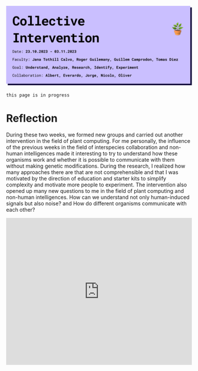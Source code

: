 ![page header](../../images/Bearbeitet/CollectiveInterventionCover.png)

`this page is in progress`
# Reflection
During these two weeks, we formed new groups and carried out another intervention in the field of plant computing. For me personally, the influence of the previous weeks in the field of interspecies collaboration and non-human intelligences made it interesting to try to understand how these organisms work and whether it is possible to communicate with them without making genetic modifications. During the research, I realized how many approaches there are that are not comprehensible and that I was motivated by the direction of education and starter kits to simplify complexity and motivate more people to experiment. The intervention also opened up many new questions to me in the field of plant computing and non-human intelligences. How can we understand not only human-induced signals but also noise? and How do different organisms communicate with each other? 


<iframe width="100%" height="400px" src="https://www.youtube.com/embed/v7DfLnNG7B8?si=34pE_OTaQWWSfACo" title="YouTube video player" frameborder="0" allow="accelerometer; autoplay; clipboard-write; encrypted-media; gyroscope; picture-in-picture; web-share" allowfullscreen></iframe>